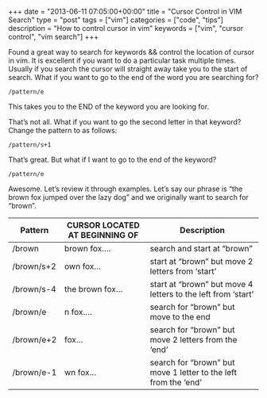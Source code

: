 +++
date = "2013-06-11 07:05:00+00:00"
title = "Cursor Control in VIM Search"
type = "post"
tags = ["vim"]
categories = ["code", "tips"]
description = "How to control cursor in vim"
keywords = ["vim", "cursor control", "vim search"]
+++

Found a great way to search for keywords && control the location of cursor in vim. It is excellent if you want to do a particular task multiple times. Usually if you search the cursor will straight away take you to the start of search. What if you want to go to the end of the word you are searching for?

 
    /pattern/e
 

This takes you to the END of the keyword you are looking for. 


That’s not all. What if you want to go the second letter in that keyword? Change the pattern to as follows:


    /pattern/s+1

That’s great. But what if I want to go to the end of the keyword? 

    /pattern/e

Awesome. Let’s review it through examples. Let’s say our phrase is “the brown fox jumped over the lazy dog” and we originally want to search for “brown”.

Pattern | CURSOR LOCATED AT BEGINNING OF | Description
------- | ------------------------------ | -----------
/brown| 	brown fox…. | search and start at “brown”
/brown/s+2 |	own fox… | start at “brown” but move 2 letters from ‘start’
/brown/s-4 	| the brown fox… | start at “brown” but move 4 letters to the left from ‘start’
/brown/e |	n fox…. | search for “brown” but move to the end
/brown/e+2 |	fox… | search for “brown” but move 2 letters from the ‘end’
/brown/e-1 	| wn fox… |	search for “brown” but move 1 letter to the left from the ‘end’ 



